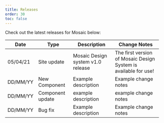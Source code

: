 ```yaml
---
title: Releases
order: 30
toc: false
---
```

Check out the latest releases for Mosaic below:

| Date | Type | Description | Change Notes |
| -------- | ----- | ---------- | ---------- |
| 05/04/21 | Site update | Mosaic Design system v1.0 release | The first version of Mosaic Design System is available for use! |
| DD/MM/YY | New Component | Example description | Example change notes |
| DD/MM/YY | Component update | example description | example change notes |
| DD/MM/YY | Bug fix | Example description | Example change notes |